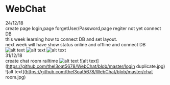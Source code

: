 # WebChat
24/12/18\
create page login,page forgetUser/Password,page regiter not yet connect DB\
this week learning how to connect DB and set layout.\
next week will have show status online and offline and connect DB
![alt text](https://github.com/thel3oat5678/WebChat/blob/master/Pagelogin.jpg)
![alt text](https://github.com/thel3oat5678/WebChat/blob/master/PageforgotPWS.jpg)
![alt text](https://github.com/thel3oat5678/WebChat/blob/master/Page%20resigter.jpg)\
31/12/18\
create chat room railtime
![alt text](https://github.com/thel3oat5678/WebChat/blob/master/login.jpg)
![alt text](https://github.com/thel3oat5678/WebChat/blob/master/login duplicate.jpg)
![alt text](https://github.com/thel3oat5678/WebChat/blob/master/chat room.jpg)
